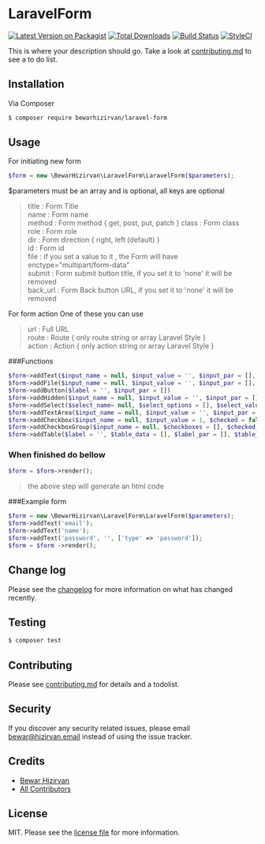 # LaravelForm

[![Latest Version on Packagist][ico-version]][link-packagist]
[![Total Downloads][ico-downloads]][link-downloads]
[![Build Status][ico-travis]][link-travis]
[![StyleCI][ico-styleci]][link-styleci]

This is where your description should go. Take a look at [contributing.md](contributing.md) to see a to do list.

## Installation

Via Composer

``` bash
$ composer require bewarhizirvan/laravel-form
```

## Usage

For initiating new form
``` php
$form = new \BewarHizirvan\LaravelForm\LaravelForm($parameters);
```
$parameters must be an array and is optional, all keys are optional
>title  : Form Title  
>name	: Form name  
>method	: Form method { get, post, put, patch }
>class	: Form class  
>role	: Form role  
>dir    : Form direction { right, left (default) }  
>id     : Form id  
>file	: if you set a value to it , the Form will have enctype="multipart/form-data"  
>submit	: Form submit button title, if you set it to 'none' it will be removed  
>back_url	: Form Back button URL, if you set it to 'none' it will be removed
>
For form action One of these you can use  
>url	: Full URL  
>route	: Route { only route string or array Laravel Style }  
>action	: Action { only action string or array Laravel Style }
>

###Functions
```php
$form->addText($input_name = null, $input_value = '', $input_par = [], $label = null, $label_par = [], $div_par = [])  
$form->addFile($input_name = null, $input_value = '', $input_par = [], $label = null, $label_par = [], $div_par = [])  
$form->addButton($label = '', $input_par = [])  
$form->addHidden($input_name = null, $input_value = '', $input_par = [])  
$form->addSelect($select_name= null, $select_options = [], $select_value='',$select_par = [],$label=null, $label_par = [], $div_par = [])  
$form->addTextArea($input_name = null, $input_value = '', $input_par = [], $label = null, $label_par = [], $div_par = [])  
$form->addCheckbox($input_name = null, $input_value = 1, $checked = false, $input_par = [], $label = null, $label_par = [], $div_par = [])  
$form->addCheckboxGroup($input_name = null, $checkboxes = [], $checked_list = [], $input_par = [], $label = null, $label_par = [], $div_par = [])  
$form->addTable($label = '', $table_data = [], $label_par = [], $table_par = [], $thead_par = [], $tbody_par = [], $tfoot_par = [], $div_par = [])
```
### When finished do bellow
```php
$form = $form->render();
```
>the above step will generate an html code


###Example form
```php
$form = new \BewarHizirvan\LaravelForm\LaravelForm($parameters);
$form->addText('email');
$form->addText('name');
$form->addText('password', '', ['type' => 'password']);
$form = $form ->render();
```



## Change log

Please see the [changelog](changelog.md) for more information on what has changed recently.

## Testing

``` bash
$ composer test
```

## Contributing

Please see [contributing.md](contributing.md) for details and a todolist.

## Security

If you discover any security related issues, please email bewar@hizirvan.email instead of using the issue tracker.

## Credits

- [Bewar Hizirvan][link-author]
- [All Contributors][link-contributors]

## License

MIT. Please see the [license file](license.md) for more information.

[ico-version]: https://img.shields.io/packagist/v/bewarhizirvan/laravel-form.svg?style=flat-square
[ico-downloads]: https://img.shields.io/packagist/dt/bewarhizirvan/laravel-form.svg?style=flat-square
[ico-travis]: https://img.shields.io/travis/bewarhizirvan/laravel-form/master.svg?style=flat-square
[ico-styleci]: https://styleci.io/repos/12345678/shield

[link-packagist]: https://packagist.org/packages/bewarhizirvan/laravel-form
[link-downloads]: https://packagist.org/packages/bewarhizirvan/laravel-form
[link-travis]: https://travis-ci.org/bewarhizirvan/laravel-form
[link-styleci]: https://styleci.io/repos/12345678
[link-author]: https://github.com/bewarhizirvan
[link-contributors]: ../../contributors
